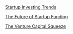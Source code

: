 
[Startup Investing Trends](https://paulgraham.com/invtrend.html)

[The Future of Startup Funding](https://paulgraham.com/future.html)

[The Venture Capital Squeeze](https://paulgraham.com/vcsqueeze.html)
